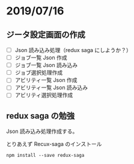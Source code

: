 # 2019/07/16

## ジータ設定画面の作成

- [ ] Json 読み込み処理（redux saga にしようか？）
- [ ] ジョブ一覧 Json 作成
- [ ] ジョブ一覧 Json 読み込み
- [ ] ジョブ選択処理作成
- [ ] アビリティ一覧 Json 作成
- [ ] アビリティ一覧 Json 読み込み
- [ ] アビリティ選択処理作成

## redux saga の勉強

Json 読み込み処理作成する。

とりあえず Recux-saga のインストール

```console
npm install --save redux-saga
```
